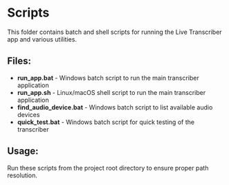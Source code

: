 # Scripts

This folder contains batch and shell scripts for running the Live Transcriber app and various utilities.

## Files:

- **run_app.bat** - Windows batch script to run the main transcriber application
- **run_app.sh** - Linux/macOS shell script to run the main transcriber application  
- **find_audio_device.bat** - Windows batch script to list available audio devices
- **quick_test.bat** - Windows batch script for quick testing of the transcriber

## Usage:

Run these scripts from the project root directory to ensure proper path resolution.
